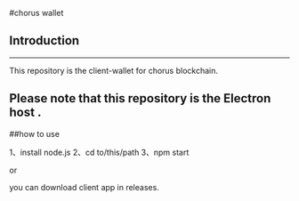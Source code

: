 #chorus wallet
## Introduction
----------
This repository is the client-wallet for chorus blockchain.

Please note that this repository is the Electron host .
---------- 
##how to use

1、install node.js
2、cd to/this/path
3、npm start

or

you can download client app in releases.